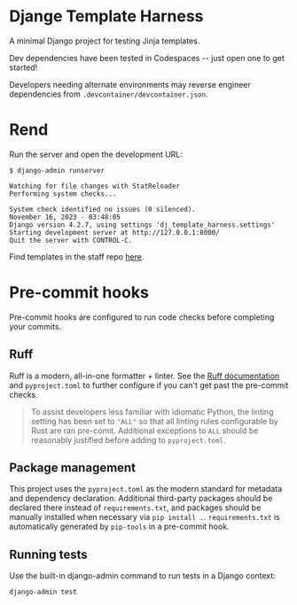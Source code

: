 # Djange Template Harness

A minimal Django project for testing Jinja templates.

Dev dependencies have been tested in Codespaces -- just open one to get started!

Developers needing alternate environments may reverse engineer dependencies from `.devcontainer/devcontainer.json`.

# Rend

Run the server and open the development URL:

```
$ django-admin runserver

Watching for file changes with StatReloader
Performing system checks...

System check identified no issues (0 silenced).
November 16, 2023 - 03:48:05
Django version 4.2.7, using settings 'dj_template_harness.settings'
Starting development server at http://127.0.0.1:8000/
Quit the server with CONTROL-C.
```

Find templates in the staff repo [here](https://github.com/dsausa/actionkit-templates/tree/production/template_set).

# Pre-commit hooks

Pre-commit hooks are configured to run code checks before completing your commits. 

## Ruff

Ruff is a modern, all-in-one formatter + linter. See the [Ruff documentation](https://docs.astral.sh/ruff/configuration/) and `pyproject.toml` to further configure if you can't get past the pre-commit checks. 

> To assist developers less familiar with idiomatic Python, the linting setting has been set to `"ALL"` so that all linting rules configurable by Rust are ran pre-comit. Additional exceptions to `ALL` should be reasonably justified before adding to `pyproject.toml`.

## Package management

This project uses the `pyproject.toml` as the modern standard for metadata and dependency declaration. Additional third-party packages should be declared there instead of `requirements.txt`, and packages should be manually installed when necessary via `pip install .`. `requirements.txt` is automatically generated by `pip-tools` in a pre-commit hook.

## Running tests

Use the built-in django-admin command to run tests in a Django context:

```django-admin test```
